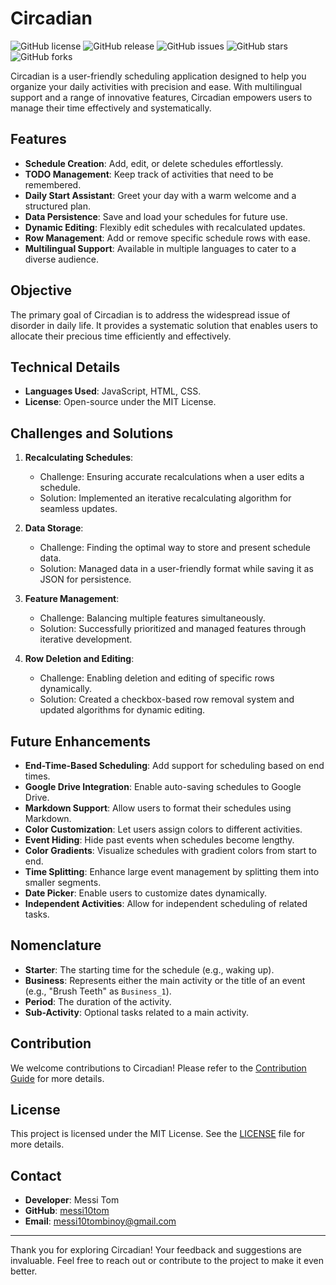 # Circadian

![GitHub license](https://img.shields.io/badge/License-MIT-blue.svg) ![GitHub release](https://img.shields.io/github/v/release/messi10tom/circadian) ![GitHub issues](https://img.shields.io/github/issues/messi10tom/circadian) ![GitHub stars](https://img.shields.io/github/stars/messi10tom/circadian?style=social) ![GitHub forks](https://img.shields.io/github/forks/messi10tom/circadian?style=social)

Circadian is a user-friendly scheduling application designed to help you organize your daily activities with precision and ease. With multilingual support and a range of innovative features, Circadian empowers users to manage their time effectively and systematically.

## Features

- **Schedule Creation**: Add, edit, or delete schedules effortlessly.
- **TODO Management**: Keep track of activities that need to be remembered.
- **Daily Start Assistant**: Greet your day with a warm welcome and a structured plan.
- **Data Persistence**: Save and load your schedules for future use.
- **Dynamic Editing**: Flexibly edit schedules with recalculated updates.
- **Row Management**: Add or remove specific schedule rows with ease.
- **Multilingual Support**: Available in multiple languages to cater to a diverse audience.

<!-- will be provided
## Live Demo

Explore Circadian Live at [Circadian Live Demo](https://messi10tom.github.io/circadian/). -->

## Objective

The primary goal of Circadian is to address the widespread issue of disorder in daily life. It provides a systematic solution that enables users to allocate their precious time efficiently and effectively.

## Technical Details

- **Languages Used**: JavaScript, HTML, CSS.
- **License**: Open-source under the MIT License.

## Challenges and Solutions

1. **Recalculating Schedules**:

   - Challenge: Ensuring accurate recalculations when a user edits a schedule.
   - Solution: Implemented an iterative recalculating algorithm for seamless updates.

2. **Data Storage**:

   - Challenge: Finding the optimal way to store and present schedule data.
   - Solution: Managed data in a user-friendly format while saving it as JSON for persistence.

3. **Feature Management**:

   - Challenge: Balancing multiple features simultaneously.
   - Solution: Successfully prioritized and managed features through iterative development.

4. **Row Deletion and Editing**:

   - Challenge: Enabling deletion and editing of specific rows dynamically.
   - Solution: Created a checkbox-based row removal system and updated algorithms for dynamic editing.

## Future Enhancements

- **End-Time-Based Scheduling**: Add support for scheduling based on end times.
- **Google Drive Integration**: Enable auto-saving schedules to Google Drive.
- **Markdown Support**: Allow users to format their schedules using Markdown.
- **Color Customization**: Let users assign colors to different activities.
- **Event Hiding**: Hide past events when schedules become lengthy.
- **Color Gradients**: Visualize schedules with gradient colors from start to end.
- **Time Splitting**: Enhance large event management by splitting them into smaller segments.
- **Date Picker**: Enable users to customize dates dynamically.
- **Independent Activities**: Allow for independent scheduling of related tasks.

## Nomenclature

- **Starter**: The starting time for the schedule (e.g., waking up).
- **Business**: Represents either the main activity or the title of an event (e.g., "Brush Teeth" as `Business_1`).
- **Period**: The duration of the activity.
- **Sub-Activity**: Optional tasks related to a main activity.

## Contribution

We welcome contributions to Circadian! Please refer to the [Contribution Guide](CONTRIBUTING.md) for more details.

## License

This project is licensed under the MIT License. See the [LICENSE](LICENSE) file for more details.

<!-- will be provided
## Screenshots and Demo Video

![Circadian Screenshot](https://via.placeholder.com/600x400?text=Screenshot)  
[Watch the Demo Video](https://example.com/demo-video) -->

## Contact

- **Developer**: Messi Tom
- **GitHub**: [messi10tom](https://github.com/messi10tom)
- **Email**: [messi10tombinoy@gmail.com](mailto:messi10tombinoy@gmail.com)

---

Thank you for exploring Circadian! Your feedback and suggestions are invaluable. Feel free to reach out or contribute to the project to make it even better.


